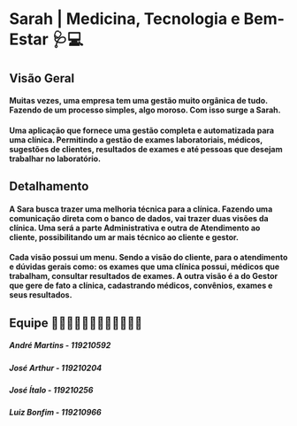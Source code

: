 # Sarah | Medicina, Tecnologia e Bem-Estar 🩺💻

## Visão Geral

#### Muitas vezes, uma empresa tem uma gestão muito orgânica de tudo. Fazendo de um processo simples, algo moroso. Com isso surge a Sarah.
#### Uma aplicação que fornece uma gestão completa e automatizada para uma clínica. Permitindo a gestão de exames laboratoriais, médicos, sugestões de clientes, resultados de exames e até pessoas que desejam trabalhar no laboratório.

## Detalhamento

#### A Sara busca trazer uma melhoria técnica para a clínica. Fazendo uma comunicação direta com o banco de dados, vai trazer duas visões da clínica. Uma será a parte Administrativa e outra de Atendimento ao cliente, possibilitando um ar mais técnico ao cliente e gestor.
#### Cada visão possui um menu. Sendo a visão do cliente, para o atendimento e dúvidas gerais como: os exames que uma clínica possui, médicos que trabalham, consultar resultados de exames. A outra visão é a do Gestor que gere de fato a clínica, cadastrando médicos, convênios, exames e seus resultados.




## Equipe 👨🏻‍💻👨🏻‍💻👨🏻‍💻👨🏻‍💻
##### André Martins - 119210592
##### José Arthur - 119210204
##### José Ítalo - 119210256
##### Luiz Bonfim - 119210966
